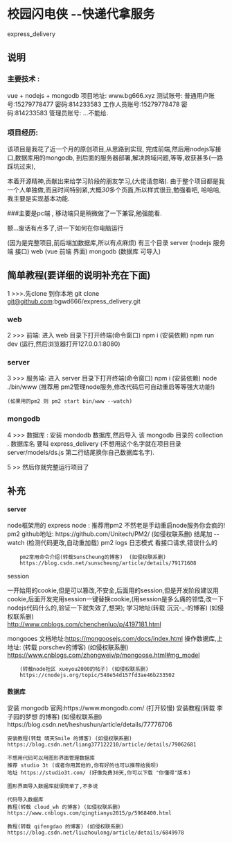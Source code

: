 <h1>校园闪电侠 --快递代拿服务</h1>
express_delivery

<h2>说明</h2>
<h3>主要技术 :</h3> 
vue + nodejs + mongodb
项目地址: www.bg666.xyz
测试账号:
普通用户账号:15279778477 密码:814233583
工作人员账号:15279778478 密码:814233583
管理员账号: ...不能给.

<h3>项目经历:</h3>
该项目是我花了近一个月的原创项目,从思路到实现, 完成前端,然后用nodejs写接口,数据库用的mongodb,
到后面的服务器部署,解决跨域问题,等等,收获甚多(一路踩坑过来),

本着开源精神,贡献出来给学习阶段的朋友学习,(大佬请忽略).
由于整个项目都是我一个人单独做,而且时间特别紧,大概<em>30</em>多个页面,所以样式很丑,勉强看吧,
哈哈哈,我主要是实现基本功能.

###主要是pc端 , 移动端只是稍微做了一下兼容,勉强能看.

额...废话有点多了,讲一下如何在你电脑运行

(因为是完整项目,前后端加数据库,所以有点麻烦)
有三个目录
server       (nodejs 服务端 接口)
web          (vue 前端 界面)
mongodb      (数据库 可导入)

<h2>简单教程(要详细的说明补充在下面)</h2>

1 >>>.先clone 到你本地
git clone git@github.com:bgwd666/express_delivery.git

<h3>web</h3>
2 >>> 前端: 进入 web 目录下打开终端(命令窗口)
    npm i  (安装依赖)
    npm run dev (运行,然后浏览器打开127.0.0.1:8080)

<h3>server</h3>
3 >>> 服务端: 进入 server 目录下打开终端(命令窗口)
    npm i  (安装依赖)
    node ./bin/www (推荐用 pm2管理node服务,修改代码后可自动重启等等强大功能!)

    (如果用的pm2 则 pm2 start bin/www --watch) 
<h3>mongodb</h3>
4 >>> 数据库 :
    安装 mondodb 数据库,然后导入 该 mongodb 目录的 collection .
    数据库名 要叫 express_delivery (不想用这个名字就在项目目录 server/models/ds.js 第二行结尾换你自己数据库名字).


5 >> 然后你就完整运行项目了



<h2>补充</h2>
<h4>server</h4>
node框架用的 express
node : 推荐用pm2 不然老是手动重启node服务你会疯的!
pm2     github地址: https://github.com/Unitech/PM2/  (如侵权联系删) 
        结尾加 --watch (检测代码更改,自动重加载)
        pm2 logs 日志模式 看接口请求,错误什么的 

        pm2常用命令介绍(转载SunsCheung的博客)  (如侵权联系删)   
        https://blog.csdn.net/sunscheung/article/details/79171608

session
        <p>一开始用的cookie,但是可以篡改,不安全,后面用的session,但是开发阶段建议用cookie,后面开发完用session一键替换cookie,(用session是多么痛的领悟,改一下nodejs代码什么的,验证一下就失效了,想哭);
        学习地址(转载 沉沉-_-的博客) (如侵权联系删)   
        http://www.cnblogs.com/chenchenluo/p/4197181.html</p>

mongooes 
        文档地址:https://mongoosejs.com/docs/index.html
        操作数据库,上地址:
        (转载 porschev的博客) (如侵权联系删)  
        https://www.cnblogs.com/zhongweiv/p/mongoose.html#mg_model

        (转载node社区 xueyou2000的帖子) (如侵权联系删)  
        https://cnodejs.org/topic/548e54d157fd3ae46b233502


<h4>数据库</h4>
安装 mongodb
    官网:https://www.mongodb.com/ (打开较慢)
    安装教程(转载 李子园的梦想 的博客) (如侵权联系删)  
    https://blog.csdn.net/heshushun/article/details/77776706

    安装教程(转载 晴天Smile 的博客) (如侵权联系删) 
    https://blog.csdn.net/liang377122210/article/details/79062681

    不想用代码可以用图形界面管理数据库
    推荐 studio 3t (或者你用其他的,你有好的也可以推荐给我呗)
    地址 https://studio3t.com/ (好像免费30天,你可以下载 "你懂得"版本)

    图形界面导入数据库就很简单了,不多说

    代码导入数据库
    教程(转载 cloud_wh 的博客) (如侵权联系删) 
    https://www.cnblogs.com/qingtianyu2015/p/5968400.html

    教程(转载 qifengdao 的博客) (如侵权联系删) 
    https://blog.csdn.net/liuzhoulong/article/details/6849978